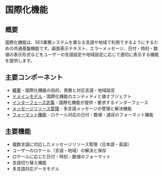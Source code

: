 # 国際化機能

## 概要

国際化機能は、SES業務システムを異なる言語や地域で利用できるようにするための共通基盤機能です。画面表示テキスト、エラーメッセージ、日付・時刻・数値の表示形式などをユーザーの言語設定や地域設定に応じて適切に表示する機能を提供します。

## 主要コンポーネント

* [概要](./01_概要.md) - 国際化機能の目的、責務と対応言語・地域設定
* [ドメインモデル](./02_ドメインモデル.md) - 国際化機能のエンティティと値オブジェクト
* [インターフェース定義](./03_インターフェース定義.md) - 国際化機能が提供・要求するインターフェース
* [メッセージリソース管理](./04_メッセージリソース管理.md) - 多言語メッセージの管理と解決機能
* [フォーマット機能](./05_フォーマット機能.md) - ロケール対応の日付・数値・通貨のフォーマット機能

## 主要機能

* 複数言語に対応したメッセージリソース管理（日本語・英語）
* ユーザーのロケール（言語・地域）の解決と保存
* ロケールに応じた日付・時刻・数値のフォーマット
* 言語切り替え機能
* 多言語対応データモデル